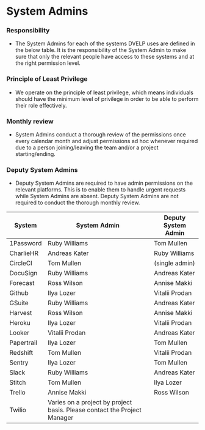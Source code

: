# System Admins

### Responsibility
* The System Admins for each of the systems DVELP uses are defined in the below
table. It is the responsibility of the System Admin to make sure that only the relevant
people have access to these systems and at the right permission level.

### Principle of Least Privilege
* We operate on the principle of least privilege, which means individuals should have
the minimum level of privilege in order to be able to perform their role
effectively.

### Monthly review
* System Admins conduct a thorough review of the permissions once every calendar
month and adjust permissions ad hoc whenever required due to a person
joining/leaving the team and/or a project starting/ending.

### Deputy System Admins
* Deputy System Admins are required to have admin permissions on the relevant
platforms. This is to enable them to handle urgent requests while System Admins
are absent. Deputy System Admins are not required to conduct the thorough
monthly review.

| System | System Admin | Deputy System Admin |
| --- | --- | --- |
| 1Password | Ruby Williams | Tom Mullen |
| CharlieHR | Andreas Kater | Ruby Williams |
| CircleCI | Tom Mullen | (single admin) |
| DocuSign | Ruby Williams | Andreas Kater |
| Forecast  | Ross Wilson | Annise Makki |
| Github | Ilya Lozer | Vitalii Prodan |
| GSuite | Ruby Williams | Andreas Kater |
| Harvest | Ross Wilson | Annise Makki |
| Heroku | Ilya Lozer | Vitalii Prodan |
| Looker | Vitalii Prodan | Andreas Kater |
| Papertrail | Ilya Lozer | Tom Mullen |
| Redshift | Tom Mullen | Vitalii Prodan |
| Sentry | Ilya Lozer | Tom Mullen |
| Slack | Ruby Williams | Andreas Kater |
| Stitch | Tom Mullen | Ilya Lozer |
| Trello | Annise Makki | Ross Wilson |
| Twilio | Varies on a project by project basis. Please contact the Project Manager |

